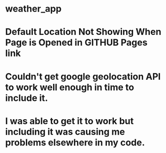 # weather_app

# Default Location Not Showing When Page is Opened in GITHUB Pages link

# Couldn't get google geolocation API to work well enough in time to include it. 
# I was able to get it to work but including it was causing me problems elsewhere in my code.